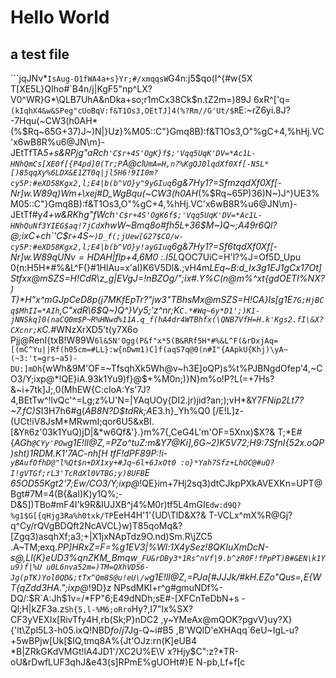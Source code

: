 # Hello World

## a test file

```jqJNv*`IsAug-O1fWA4a+s}Yr;#/xmqqsW`G4n:j5$qo(I^{#w{5X T[XE5L}QIho#`B4n/j|KgF5"np^LX?V0^WR}G*\QLB7UhA&nDka+so;r1mCx38Ck$n.tZ2m=)89J 6xR^\['q=`(kIqhX4&w&SPeg"cUoBqV:f&T1Os3,OEtTJ]4(%?Rm//G'Ut/$R`E:~rZ6yi.8J?-7Hqu(~CW3(h0AH*(%$Rq~65G+37)J~)N|}Uz}%M05::C"}Gmq8B):f&T1Os3,O"%gC+4,%hHj.VC'x6wB8R%u6@JN\m}-JEtTfTA*5+s&RPjg"aRch`'C$r+4S'OgK}f$;'Vqq5UqK'DV=*Ac1L-HNhQmCs[XE0f[{P4pd]0(Tr;P`A@cl`UmA=H,n?%KgQJ0lqdXf0Xf[-N5L*[)85qqXy%6LDX&E1ZT0q|jl5H6!9II0m?cy5P:#eXD58Kgx2,l;E4|b(b^VO}y"9yGIuq`6g&7Hy1?=SfmzqdXf0Xf[-Nr]w.W89q)Wm+\xej#D_WgBqu(~CW3(h0AH*(%$Rq~65P)36)N~)J^}UE3%M05::C"}Gmq8B):f&T1Os3,O"%gC+4,%hHj.VC'x6wB8R%u6@JN\m}-JEtTf#y*4+w&RKhg"fWch`'C$r+4S'OgK6f$;'Vqq5UqK'DV=*Ac1L-HNhQuNf3YIEG$aq!7jCd`xhwW~Bmq8o#fh5L+36$M~)Q~;A49r6Ql?@;ixC+ch`'C$r+4S~`)D_f(;jUew[G27$CO/w-cy5P:#eXD58Kgx2,l;E4|b(b^VO}y!ayGIuq`6g&7Hy1?=Sf6tqdXf0Xf[-Nr]w.W89qUNv$=HDAH|$flp+4,6M0 :.I5L*QOC7UiC=H'l?%J=Of5D_Upu 0(n:H5H*#%&L^F(}#1HlAu=x'aI)K6V5Dl&.;vH4m*LEq~B:d_Ix3g1EJ1gCx17Ot]Stfxx@mSZS=H!CdR\z_g|EVgJ=!nBZOg/";ix#.Y%C(n@m%^xt{gdOETI%NX?) T)*H"x^mGJpCeD8p(j7MKfEpTr?"jw3"TBhsMx@mSZS=H!CA}Is[g1E`7G;HjBCq$MhII=*AIh`,C"xdR\6$Q~)Q^}Vy5;'z^nr;K`C.*#Wq~6y*D1';)K1-jNNSkq]0(naCQ0m$P~R%HNwd%11A.q_f(hA4dr4WTBhfx(\QNB7VfH=H.k'Kgs2.fI\&X?CXcnr;K`C.*#WNzXrXD5't(y7X6o Pjj@RenI{txB!W89W`6l&5N'Ogg(P&f"x*5(B&RRf5H*#%&L^F(&rDxjAq=[(mC^Yu||Rf(h05cm=#LL}:w{nDwm1)C]f(aqS7q@0(n#I"{AApkU{Khj)\yA~(~3:'t=grs~a5)-DU:]mDh`{wWh&9M'OF=~TfsqhXk5Wh@v~h3E]oQP)s%t%PJBNgdOfep'4,~CO3/Y;ixp@*!QE}iA.93k1Yu9)f}@$+%M0n;)}N}m%o!P?L(=+7Hs?&~i+7tk]J;,0(MhEW{C:cloA:Ys'7J?4,BEtTw^!lvQc'^=Lg;z%U'N=|YAqUOy{DI2.jr)jid?an;);vH*\&Y7*FNip2Lt7?~7.fC)S*I3H7h6#g(*AB8N?D$tdRk;A*E3.h}_Yh%Q0 [/E!L]z-(UCt!iV8JsM*MRwmI;qor6U5&xBI.[\&Y`R`6z'03k1YuQ)jD|&*w6Qf&'}.}m%7{,CeG4L'm'OF=5Xnx)$X?& T;*E#{*AGh`@CYy'POw`g1E!lI@Z,=PZo^tuZ:m\&Y7@Ki],6G~2)K5V72;H9:7SfnI{52x.oQP)sht)1RDM.K1'7AC-nh[_H tfF!dPF89P:!i-`yBAufOfhD@"l%Qt$n+DX1xy+#Jq~6l+6JxOt0 :o}*Yah7Sfz+LhOC@#uQ?I!gVTGf;rL3'TcRdXl0VTBG;y)8UFB`E 65OD55Kgt2'7;Ew_/CO3/Y;ixp@*!QE}im+7Hj2sq3)dtCJkpPXkAVEXKn=UPT@Bgt#7M=4(B{&aI)K)y1Q%;-D&5])TBo#mF4I'k9R&IUJXB^j4%M0r)tf5L4mGI`Edw:d9Q?%g1$G[{qHjg3Ra%h0txk/TP`EeH4H'1'{UD\TlD\&X?& T-VCLx^mX%R@Gj?q^Cy\/rQVgBDQft2NcAVCL}w)T85qoMq&?\[Zgq3)asqhXf;a3;+|X1jxNApTdz9O.nd)Sm.R\jZC5 .A~TM;exq.*PP]HRxZ=F=%g1EV3|%Wl:1X4ySez!8QKIuXmDcN-s@,Ll(K}eUD3%$q$nZKM_Bmqw`_FU&rDBy3*1Rs^nVf|9.b^zR0F!fPpPT)B#&EN\k1Yu9)f|%U u0L6nva52m=)TM=QXhVD56-Jg(pTK)Yol0QD&;tTx^Qm8S@u!eU\/w`g1E!lI@Z,=PJa[#JJJk/#kH.EZo"Qus=,E{WT{qZdd3HA.";ixp@*!9D}z NPsdMKl+r^g#gmuNDf%-DQ/\:$R`A:Jh$1v=/*FP"6;E49dNDh;sE#-[XFCnTeDbN+s -Ql;H|kZF3a.z`Sh{5,l-%M6;oRro`Hy?,I7"lx%SX?CF3yVEXIx[RivTfy4H,rb(Sk;P}nDC2 ,y~YMeAx@mQOK?pgvV}uy?X}{'lt\Zpl5L3-h05.ixQ!NBD$fo/j7$Jg-Q~i#B5 ,B'WQlD'eXHAqq`6eU~IgL-u?+5wBPjw[Uk[$IQ,tmq8A%{Jt'OJz:rn(K]eUB4 *B|ZRkGKdVMGt!lA4JD1'/XC2U%E\V x?Hjy$C":z?*TR-oU&rDwfLUF3qhJ&e43(s]RPmE%gUOHt#}E N-pb,Lf+f[c
```
